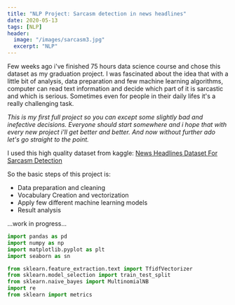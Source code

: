 ```yaml
---
title: "NLP Project: Sarcasm detection in news headlines"
date: 2020-05-13
tags: [NLP]
header:
  image: "/images/sarcasm3.jpg"
  excerpt: "NLP"
---
```


Few weeks ago i've finished 75 hours data science course and chose this dataset as my graduation project. 
I was fascinated about the idea that with a little bit of analysis, data preparation and few machine learning algorithms, computer can read text information and decide which part of it is sarcastic and which is serious. 
Sometimes even for people in their daily lifes it's a really challenging task.

*This is my first full project so you can except some slightly bad and inefective decisions. Everyone should start somewhere and i hope that with every new project i'll get better and better. And now without further ado let's go straight to the point.*

I used this high quality dataset from kaggle:
[News Headlines Dataset For Sarcasm Detection](https://www.kaggle.com/rmisra/news-headlines-dataset-for-sarcasm-detection)

So the basic steps of this project is:
* Data preparation and cleaning
* Vocabulary Creation and vectorization
* Apply few different machine learning models
* Result analysis

...work in progress...

```python
import pandas as pd
import numpy as np
import matplotlib.pyplot as plt
import seaborn as sn

from sklearn.feature_extraction.text import TfidfVectorizer
from sklearn.model_selection import train_test_split
from sklearn.naive_bayes import MultinomialNB
import re
from sklearn import metrics

```

<img src="/images/detect.png" alt="">